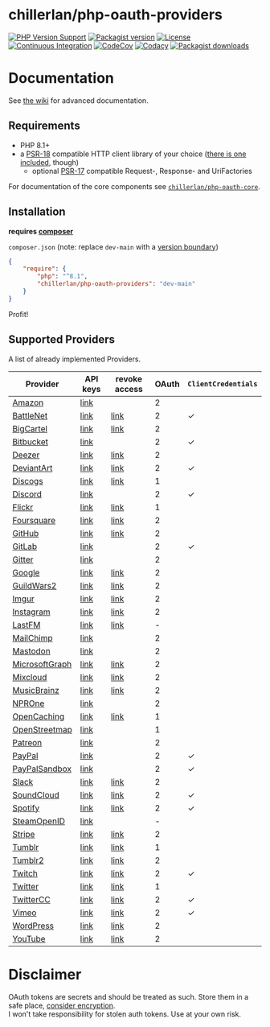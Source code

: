 # chillerlan/php-oauth-providers

[![PHP Version Support][php-badge]][php]
[![Packagist version][packagist-badge]][packagist]
[![License][license-badge]][license]
[![Continuous Integration][gh-action-badge]][gh-action]
[![CodeCov][coverage-badge]][coverage]
[![Codacy][codacy-badge]][codacy]
[![Packagist downloads][downloads-badge]][downloads]

[php-badge]: https://img.shields.io/packagist/php-v/chillerlan/php-oauth-providers?logo=php&color=8892BF
[php]: https://www.php.net/supported-versions.php
[packagist-badge]: https://img.shields.io/packagist/v/chillerlan/php-oauth-providers.svg?logo=packagist
[packagist]: https://packagist.org/packages/chillerlan/php-oauth-providers
[license-badge]: https://img.shields.io/github/license/chillerlan/php-oauth-providers.svg
[license]: https://github.com/chillerlan/php-oauth-providers/blob/main/LICENSE
[coverage-badge]: https://img.shields.io/codecov/c/github/chillerlan/php-oauth-providers.svg?logo=codecov
[coverage]: https://codecov.io/github/chillerlan/php-oauth-providers
[codacy-badge]: https://img.shields.io/codacy/grade/a8f867d3d53840adaabc2d6aab304cf0?logo=codacy
[codacy]: https://app.codacy.com/gh/chillerlan/php-oauth-providers/dashboard
[downloads-badge]: https://img.shields.io/packagist/dt/chillerlan/php-oauth-providers.svg?logo=packagist
[downloads]: https://packagist.org/packages/chillerlan/php-oauth-providers/stats
[gh-action-badge]: https://img.shields.io/github/actions/workflow/status/chillerlan/php-oauth-providers/ci.yml?branch=main&logo=github
[gh-action]: https://github.com/chillerlan/php-oauth-providers/actions/workflows/ci.yml?query=branch%3Amain

# Documentation
See [the wiki](https://github.com/chillerlan/php-oauth-providers/wiki) for advanced documentation.

## Requirements
- PHP 8.1+
- a [PSR-18](https://www.php-fig.org/psr/psr-18/) compatible HTTP client library of your choice ([there is one included](https://github.com/chillerlan/php-httpinterface), though)
  - optional [PSR-17](https://www.php-fig.org/psr/psr-17/) compatible Request-, Response- and UriFactories

For documentation of the core components see [`chillerlan/php-oauth-core`](https://github.com/chillerlan/php-oauth-core).

## Installation
**requires [composer](https://getcomposer.org)**

`composer.json` (note: replace `dev-main` with a [version boundary](https://getcomposer.org/doc/articles/versions.md))
```json
{
	"require": {
		"php": "^8.1",
		"chillerlan/php-oauth-providers": "dev-main"
	}
}
```
Profit!

## Supported Providers
A list of already implemented Providers.

<!--A-->
| Provider | API keys | revoke access | OAuth | `ClientCredentials` |
|----------|----------|---------------|-------|---------------------|
| [Amazon](https://login.amazon.com/) | [link](https://sellercentral.amazon.com/hz/home) |  | 2 |  |
| [BattleNet](https://develop.battle.net/documentation) | [link](https://develop.battle.net/access/clients) | [link](https://account.blizzard.com/connections) | 2 | ✓ |
| [BigCartel](https://developers.bigcartel.com/api/v1) | [link](https://bigcartel.wufoo.com/forms/big-cartel-api-application/) | [link](https://my.bigcartel.com/account) | 2 |  |
| [Bitbucket](https://developer.atlassian.com/bitbucket/api/2/reference/) | [link](https://developer.atlassian.com/apps/) |  | 2 | ✓ |
| [Deezer](https://developers.deezer.com/api) | [link](http://developers.deezer.com/myapps) | [link](https://www.deezer.com/account/apps) | 2 |  |
| [DeviantArt](https://www.deviantart.com/developers/) | [link](https://www.deviantart.com/developers/apps) | [link](https://www.deviantart.com/settings/applications) | 2 | ✓ |
| [Discogs](https://www.discogs.com/developers/) | [link](https://www.discogs.com/settings/developers) | [link](https://www.discogs.com/settings/applications) | 1 |  |
| [Discord](https://discordapp.com/developers/) | [link](https://discordapp.com/developers/applications/) |  | 2 | ✓ |
| [Flickr](https://www.flickr.com/services/api/) | [link](https://www.flickr.com/services/apps/create/) | [link](https://www.flickr.com/services/auth/list.gne) | 1 |  |
| [Foursquare](https://developer.foursquare.com/docs) | [link](https://foursquare.com/developers/apps) | [link](https://foursquare.com/settings/connections) | 2 |  |
| [GitHub](https://developer.github.com/) | [link](https://github.com/settings/developers) | [link](https://github.com/settings/applications) | 2 |  |
| [GitLab](https://docs.gitlab.com/ee/api/README.html) | [link](https://gitlab.com/profile/applications) |  | 2 | ✓ |
| [Gitter](https://developer.gitter.im) | [link](https://developer.gitter.im/apps) |  | 2 |  |
| [Google](https://developers.google.com/oauthplayground/) | [link](https://console.developers.google.com/apis/credentials) | [link](https://myaccount.google.com/permissions) | 2 |  |
| [GuildWars2](https://wiki.guildwars2.com/wiki/API:Main) | [link](https://account.arena.net/applications) | [link](https://account.arena.net/applications) | 2 |  |
| [Imgur](https://apidocs.imgur.com) | [link](https://api.imgur.com/oauth2/addclient) | [link](https://imgur.com/account/settings/apps) | 2 |  |
| [Instagram](https://www.instagram.com/developer/) | [link](https://www.instagram.com/developer/clients/manage/) | [link](https://www.instagram.com/accounts/manage_access/) | 2 |  |
| [LastFM](https://www.last.fm/api/) | [link](https://www.last.fm/api/account/create) | [link](https://www.last.fm/settings/applications) | - |  |
| [MailChimp](https://developer.mailchimp.com/) | [link](https://admin.mailchimp.com/account/oauth2/) |  | 2 |  |
| [Mastodon](https://docs.joinmastodon.org/api/) | [link]() |  | 2 |  |
| [MicrosoftGraph](https://docs.microsoft.com/graph/overview) | [link](https://aad.portal.azure.com/#blade/Microsoft_AAD_IAM/ActiveDirectoryMenuBlade/RegisteredApps) | [link](https://account.live.com/consent/Manage) | 2 |  |
| [Mixcloud](https://www.mixcloud.com/developers/) | [link](https://www.mixcloud.com/developers/create/) | [link](https://www.mixcloud.com/settings/applications/) | 2 |  |
| [MusicBrainz](https://musicbrainz.org/doc/Development) | [link](https://musicbrainz.org/account/applications) | [link](https://musicbrainz.org/account/applications) | 2 |  |
| [NPROne](https://dev.npr.org/api/) | [link](https://dev.npr.org/console) |  | 2 |  |
| [OpenCaching](https://www.opencaching.de/okapi/) | [link](https://www.opencaching.de/okapi/signup.html) | [link](https://www.opencaching.de/okapi/apps/) | 1 |  |
| [OpenStreetmap](https://wiki.openstreetmap.org/wiki/API) | [link](https://www.openstreetmap.org/user/{USERNAME}/oauth_clients) |  | 1 |  |
| [Patreon](https://docs.patreon.com/) | [link](https://www.patreon.com/portal/registration/register-clients) |  | 2 |  |
| [PayPal](https://developer.paypal.com/docs/connect-with-paypal/reference/) | [link](https://developer.paypal.com/developer/applications/) |  | 2 | ✓ |
| [PayPalSandbox](https://developer.paypal.com/docs/connect-with-paypal/reference/) | [link](https://developer.paypal.com/developer/applications/) |  | 2 | ✓ |
| [Slack](https://api.slack.com) | [link](https://api.slack.com/apps) | [link](https://slack.com/apps/manage) | 2 |  |
| [SoundCloud](https://developers.soundcloud.com/) | [link](https://soundcloud.com/you/apps) | [link](https://soundcloud.com/settings/connections) | 2 | ✓ |
| [Spotify](https://developer.spotify.com/documentation/web-api/) | [link](https://developer.spotify.com/dashboard) | [link](https://www.spotify.com/account/apps/) | 2 | ✓ |
| [SteamOpenID](https://developer.valvesoftware.com/wiki/Steam_Web_API) | [link](https://steamcommunity.com/dev/apikey) |  | - |  |
| [Stripe](https://stripe.com/docs/api) | [link](https://dashboard.stripe.com/apikeys) | [link](https://dashboard.stripe.com/account/applications) | 2 |  |
| [Tumblr](https://www.tumblr.com/docs/en/api/v2) | [link](https://www.tumblr.com/oauth/apps) | [link](https://www.tumblr.com/settings/apps) | 1 |  |
| [Tumblr2](https://www.tumblr.com/docs/en/api/v2) | [link](https://www.tumblr.com/oauth/apps) | [link](https://www.tumblr.com/settings/apps) | 2 |  |
| [Twitch](https://dev.twitch.tv/docs/api/reference/) | [link](https://dev.twitch.tv/console/apps/create) | [link](https://www.twitch.tv/settings/connections) | 2 | ✓ |
| [Twitter](https://developer.twitter.com/docs) | [link](https://developer.twitter.com/apps) | [link](https://twitter.com/settings/applications) | 1 |  |
| [TwitterCC](https://developer.twitter.com/en/docs/basics/authentication/overview/application-only) | [link](https://developer.twitter.com/apps) | [link](https://twitter.com/settings/applications) | 2 | ✓ |
| [Vimeo](https://developer.vimeo.com) | [link](https://developer.vimeo.com/apps) | [link](https://vimeo.com/settings/apps) | 2 | ✓ |
| [WordPress](https://developer.wordpress.com/docs/api/) | [link](https://developer.wordpress.com/apps/) | [link](https://wordpress.com/me/security/connected-applications) | 2 |  |
| [YouTube](https://developers.google.com/oauthplayground/) | [link](https://console.developers.google.com/apis/credentials) | [link](https://myaccount.google.com/permissions) | 2 |  |
<!--O-->

# Disclaimer
OAuth tokens are secrets and should be treated as such. Store them in a safe place,
[consider encryption](http://php.net/manual/book.sodium.php).<br/>
I won't take responsibility for stolen auth tokens. Use at your own risk.
